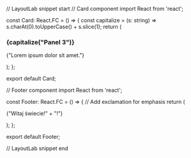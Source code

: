 // LayoutLab snippet start
// Card component
import React from 'react';

const Card: React.FC = () => {
  const capitalize = (s: string) => s.charAt(0).toUpperCase() + s.slice(1);
  return (
    <div>
      <h3>{capitalize("Panel 3")}</h3>
      <p>{"Lorem ipsum dolor sit amet."}</p>
    </div>
  );
};

export default Card;

// Footer component
import React from 'react';

const Footer: React.FC = () => {
  // Add exclamation for emphasis
  return (
    <footer>
      <p>{"Witaj świecie!" + "!"}</p>
    </footer>
  );
};

export default Footer;

// LayoutLab snippet end
